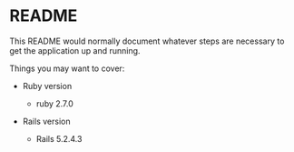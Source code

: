 # README

This README would normally document whatever steps are necessary to get the
application up and running.

Things you may want to cover:

- Ruby version

    - ruby 2.7.0

- Rails version

    - Rails 5.2.4.3


